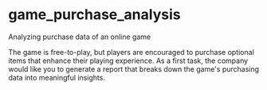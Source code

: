 # game_purchase_analysis
Analyzing purchase data of an online game 

The game is free-to-play, but players are encouraged to purchase optional items that enhance their playing experience. As a first task, the company would like you to generate a report that breaks down the game's purchasing data into meaningful insights.




